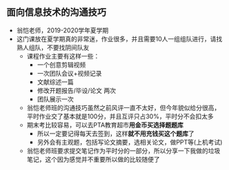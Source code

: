 ## 面向信息技术的沟通技巧

- 翁恺老师，2019-2020学年夏学期
- 这门课放在夏学期真的非常迷，作业很多，并且需要10人一组组队进行，请找熟人组队，不要找阴间队友
  - 课程作业主要有这样一些：
    - 一个创意剪辑视频
    - 一次团队会议+视频记录
    - 文献综述一篇
    - 修改开题报告/毕设/论文 两次
    - 团队展示一次
  - 翁恺老师班的沟通技巧虽然之前风评一直不太好，但今年貌似给分很高，平时作业交了基本就是100分，并且互评只占30%，平时分不会扣太多
  - 期末考比较容易，可以去PTA教育超市**用金币买选择题题库** 
    - 所以一定要记得每天去签到，这样**就不用充钱买这个题库**了
    - 另外会有主观题，包括写论文摘要，选相关论文，做PPT等(上机考试)
  - 翁恺老师班要求提交笔记作为平时分的一部分，所以分享一下我做的垃圾笔记，这个因为感觉并不重要所以做的比较随便了